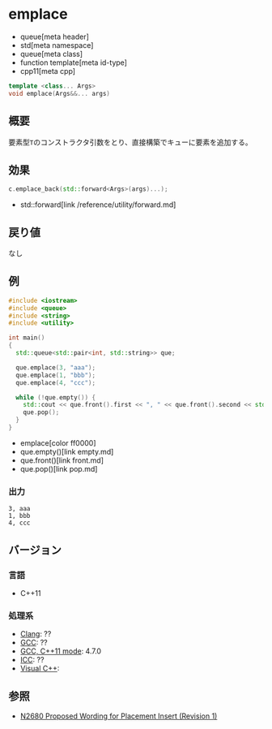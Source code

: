 # emplace
* queue[meta header]
* std[meta namespace]
* queue[meta class]
* function template[meta id-type]
* cpp11[meta cpp]

```cpp
template <class... Args>
void emplace(Args&&... args)
```

## 概要
要素型`T`のコンストラクタ引数をとり、直接構築でキューに要素を追加する。


## 効果
```cpp
c.emplace_back(std::forward<Args>(args)...);
```
* std::forward[link /reference/utility/forward.md]


## 戻り値
なし


## 例
```cpp example
#include <iostream>
#include <queue>
#include <string>
#include <utility>

int main()
{
  std::queue<std::pair<int, std::string>> que;

  que.emplace(3, "aaa");
  que.emplace(1, "bbb");
  que.emplace(4, "ccc");

  while (!que.empty()) {
    std::cout << que.front().first << ", " << que.front().second << std::endl;
    que.pop();
  }
}
```
* emplace[color ff0000]
* que.empty()[link empty.md]
* que.front()[link front.md]
* que.pop()[link pop.md]

### 出力
```
3, aaa
1, bbb
4, ccc
```

## バージョン
### 言語
- C++11

### 処理系
- [Clang](/implementation.md#clang): ??
- [GCC](/implementation.md#gcc): ??
- [GCC, C++11 mode](/implementation.md#gcc): 4.7.0
- [ICC](/implementation.md#icc): ??
- [Visual C++](/implementation.md#visual_cpp): 


## 参照
- [N2680 Proposed Wording for Placement Insert (Revision 1)](http://www.open-std.org/jtc1/sc22/wg21/docs/papers/2008/n2680.pdf)

